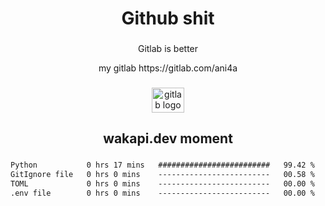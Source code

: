 <h1 align="center">Github shit</h1>

###

<p align="center">Gitlab is better</p>

<p align="center">my gitlab https://gitlab.com/ani4a</p>

###

<div align="center">
  <img src="https://cdn.jsdelivr.net/gh/devicons/devicon/icons/gitlab/gitlab-original.svg" height="40" width="52" alt="gitlab logo"  />
</div>

###

<h2 align="center">wakapi.dev moment</h2>

###

<!--START_SECTION:waka-->

```txt
Python           0 hrs 17 mins   #########################   99.42 %
GitIgnore file   0 hrs 0 mins    -------------------------   00.58 %
TOML             0 hrs 0 mins    -------------------------   00.00 %
.env file        0 hrs 0 mins    -------------------------   00.00 %
```

<!--END_SECTION:waka-->

###
